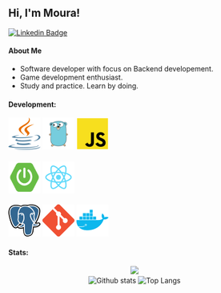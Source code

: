 <div>
<h2>Hi, I'm Moura!</h2>

[![Linkedin Badge](https://img.shields.io/badge/-LinkedIn-blue?style=flat-square&logo=Linkedin&logoColor=white&link=https://www.linkedin.com/in/genival-jos%C3%A9-6388aa158)](https://www.linkedin.com/in/genival-jos%C3%A9-6388aa158) 
</div>

#### About Me
- Software developer with focus on Backend developement.
- Game development enthusiast.
- Study and practice. Learn by doing.

#### Development:
<div>
  <img width=64 height=64 src="./src/java.png">
  <img width=64 height=64 src="./src/golang.png">
  <img width=64 height=64 src="./src/javascript.png">
</div>

####
<div>
  <img width=64 height=64 src="./src/spring-boot.png">
  <img width=64 height=64 src="./src/react.png">
</div>

####
<div>
  <img width=64 height=64 src="./src/postgresql.png">
    <img width=64 height=64 src="./src/git.png">
  <img width=64 height=64 src="./src/docker.png">
</div>

#### Stats:  
<div align="center">
  <!-- thropy -->
  <div>
    <img height="164px" src="https://github-profile-trophy.vercel.app/?username=moura1001&column=7&theme=onedark"/>
  </div>
  
  <!-- status codes -->
  <div>
    <img align="center" height="164px" alt="Github stats" src="https://github-readme-stats.vercel.app/api?username=moura1001&count_private=true&show_icons=true&theme=tokyonight" />
    <img align="center" height="164px" alt="Top Langs" src="https://github-readme-stats.vercel.app/api/top-langs/?username=moura1001&layout=compact&hide=HTML,CSS,Roff&langs_count=8&theme=tokyonight" />
  </div>
</div>
